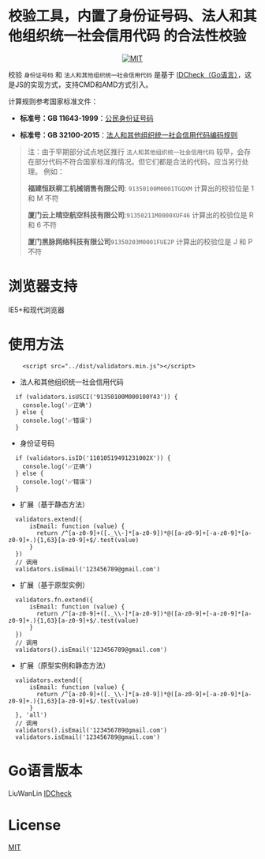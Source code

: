 # 校验工具，内置了身份证号码、法人和其他组织统一社会信用代码 的合法性校验
<div align="center">

[![MIT](https://img.shields.io/dub/l/vibe-d.svg?style=flat-square)](http://opensource.org/licenses/MIT)

</div>

校验 `身份证号码` 和 `法人和其他组织统一社会信用代码` 是基于 [IDCheck（Go语言）](https://github.com/bluesky335/IDCheck)，这是JS的实现方式，支持CMD和AMD方式引入。

计算规则参考国家标准文件：

- **标准号：GB 11643-1999**：[公民身份证号码](http://www.gb688.cn/bzgk/gb/newGbInfo?hcno=080D6FBF2BB468F9007657F26D60013E)

- **标准号：GB 32100-2015**：[法人和其他组织统一社会信用代码编码规则](http://www.gb688.cn/bzgk/gb/newGbInfo?hcno=24691C25985C1073D3A7C85629378AC0)

> 注：由于早期部分试点地区推行 `法人和其他组织统一社会信用代码` 较早，会存在部分代码不符合国家标准的情况。但它们都是合法的代码，应当另行处理。
> 例如：
>
> **福建恒跃柳工机械销售有限公司**: `91350100M0001TGQXM` 计算出的校验位是 1 和 M 不符
>
> **厦门云上晴空航空科技有限公司**:`91350211M0000XUF46` 计算出的校验位是 R 和 6 不符
>
> **厦门黑脉网络科技有限公司**`91350203M0001FUE2P` 计算出的校验位是 J 和 P 不符
# 浏览器支持
IE5+和现代浏览器
# 使用方法

```
	<script src="../dist/validators.min.js"></script>
```

- 法人和其他组织统一社会信用代码
```
  if (validators.isUSCI('91350100M000100Y43')) {
	console.log('✅正确')
  } else {
    console.log('✅错误')
  }
```

- 身份证号码

```
  if (validators.isID('11010519491231002X')) {
	console.log('✅正确')
  } else {
    console.log('✅错误')
  }
```
- 扩展（基于静态方法）

```
  validators.extend({
      isEmail: function (value) {
        return /^[a-z0-9]+([._\\-]*[a-z0-9])*@([a-z0-9]+[-a-z0-9]*[a-z0-9]+.){1,63}[a-z0-9]+$/.test(value)
      }
  })
  // 调用
  validators.isEmail('123456789@gmail.com')
```
- 扩展（基于原型实例）

```
  validators.fn.extend({
      isEmail: function (value) {
        return /^[a-z0-9]+([._\\-]*[a-z0-9])*@([a-z0-9]+[-a-z0-9]*[a-z0-9]+.){1,63}[a-z0-9]+$/.test(value)
      }
  })
  // 调用
  validators().isEmail('123456789@gmail.com')
```
- 扩展（原型实例和静态方法）
```
  validators.extend({
      isEmail: function (value) {
        return /^[a-z0-9]+([._\\-]*[a-z0-9])*@([a-z0-9]+[-a-z0-9]*[a-z0-9]+.){1,63}[a-z0-9]+$/.test(value)
      }
  }, 'all')
  // 调用
  validators().isEmail('123456789@gmail.com')
  validators.isEmail('123456789@gmail.com')
```
# Go语言版本
LiuWanLin [IDCheck](https://github.com/bluesky335/IDCheck)


# License
[MIT](http://opensource.org/licenses/MIT)
